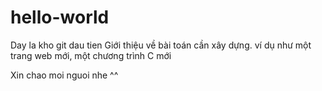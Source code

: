# hello-world
Day la kho git dau tien
Giới thiệu về bài toán cần xây dựng.
ví dụ như một trang web mới, một chương trình C mới


Xin chao moi nguoi nhe ^^
